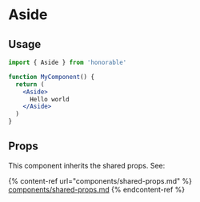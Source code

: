 # Aside

## Usage

```jsx
import { Aside } from 'honorable'

function MyComponent() {
  return (
    <Aside>
      Hello world
    </Aside>
  )
}
```

## Props

This component inherits the shared props. See:

{% content-ref url="components/shared-props.md" %}
[components/shared-props.md](components/shared-props.md)
{% endcontent-ref %}


